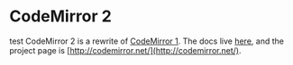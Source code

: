 # CodeMirror 2
test
CodeMirror 2 is a rewrite of [CodeMirror
1](http://github.com/marijnh/CodeMirror). The docs live
[here](http://codemirror.net/doc/manual.html), and the project page is
[http://codemirror.net/](http://codemirror.net/).

